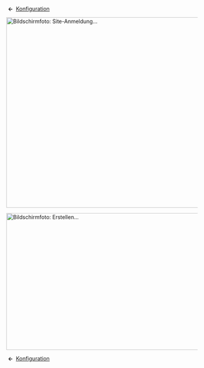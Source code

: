 <!-- Filename: Help4.x:Site_Global_Configuration_Permissions / Display title: Konfiguration: Berechtigungen -->

 **←** 
[Konfiguration](https://docs.joomla.org/Help4.x:Site_Global_Configuration/de#permissions "Help4.x:Site Global Configuration/de")

<img
src="https://docs.joomla.org/images/thumb/a/a6/Help-4x-Global-Configuration-sitelogin-subscreen-de.png/800px-Help-4x-Global-Configuration-sitelogin-subscreen-de.png"
decoding="async"
srcset="https://docs.joomla.org/images/thumb/a/a6/Help-4x-Global-Configuration-sitelogin-subscreen-de.png/1200px-Help-4x-Global-Configuration-sitelogin-subscreen-de.png 1.5x, https://docs.joomla.org/images/thumb/a/a6/Help-4x-Global-Configuration-sitelogin-subscreen-de.png/1600px-Help-4x-Global-Configuration-sitelogin-subscreen-de.png 2x"
data-file-width="1881" data-file-height="1179" width="800" height="501"
alt="Bildschirmfoto: Site-Anmeldung…" />

<img
src="https://docs.joomla.org/images/thumb/2/2c/Help-4x-Global-Configuration-create-subscreen-de.png/800px-Help-4x-Global-Configuration-create-subscreen-de.png"
decoding="async"
srcset="https://docs.joomla.org/images/thumb/2/2c/Help-4x-Global-Configuration-create-subscreen-de.png/1200px-Help-4x-Global-Configuration-create-subscreen-de.png 1.5x, https://docs.joomla.org/images/thumb/2/2c/Help-4x-Global-Configuration-create-subscreen-de.png/1600px-Help-4x-Global-Configuration-create-subscreen-de.png 2x"
data-file-width="1881" data-file-height="847" width="800" height="360"
alt="Bildschirmfoto: Erstellen…" />

 **←** 
[Konfiguration](https://docs.joomla.org/Help4.x:Site_Global_Configuration/de#permissions "Help4.x:Site Global Configuration/de")
